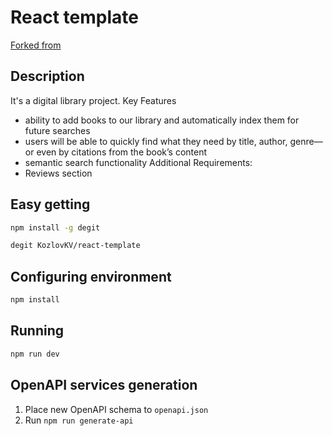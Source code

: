 # React template
[Forked from](https://github.com/mordv/clean)

## Description
It's a digital library project. 
Key Features
- ability to add books to our library and automatically index them for future searches
- users will be able to quickly find what they need by title, author, genre—or even by citations from the book’s content
- semantic search functionality
Additional Requirements:
- Reviews section


## Easy getting
```bash
npm install -g degit

degit KozlovKV/react-template
```

## Configuring environment
```bash
npm install
```

## Running
```bash
npm run dev
```

## OpenAPI services generation
1. Place new OpenAPI schema to `openapi.json`
2. Run `npm run generate-api`
